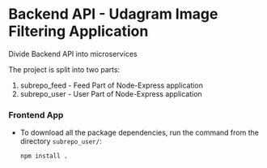 # Backend API - Udagram Image Filtering Application 

Divide Backend API into microservices 

The project is split into two parts:
1. subrepo_feed - Feed Part of Node-Express application
2. subrepo_user - User Part of Node-Express application


### Frontend App
* To download all the package dependencies, run the command from the directory `subrepo_user/`:
    ```bash
    npm install .
    ```

